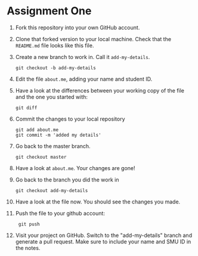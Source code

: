 # Assignment One

1.  Fork this repository into your own GitHub account.

2.  Clone that forked version to your local machine. Check that the
    `README.md` file looks like this file.

3.  Create a new branch to work in. Call it `add-my-details`.

        git checkout -b add-my-details

4.  Edit the file `about.me`, adding your name and student ID.

5.  Have a look at the differences between your working copy of the
    file and the one you started with:

        git diff

6.  Commit the changes to your local repository

        git add about.me
        git commit -m 'added my details'

7.  Go back to the master branch.

        git checkout master

8.  Have a look at `about.me`. Your changes are gone!

9.  Go back to the branch you did the work in

        git checkout add-my-details

10. Have a look at the file now. You should see the changes you made.

11. Push the file to your github account:

         git push

12. Visit your project on GitHub. Switch to the "add-my-details" branch
    and generate a pull request. Make sure to include your name and SMU ID
    in the notes.


